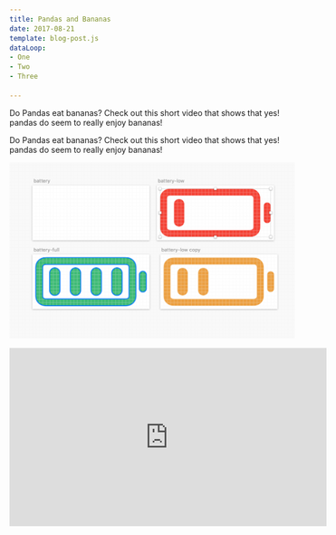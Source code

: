 ```yaml
---
title: Pandas and Bananas
date: 2017-08-21
template: blog-post.js
dataLoop:
- One
- Two
- Three

---
```

Do Pandas eat bananas? Check out this short video that shows that yes! pandas do
seem to really enjoy bananas!

Do Pandas eat bananas? Check out this short video that shows that yes! pandas do seem to really enjoy bananas!

![](src/images/ine.png)

<iframe width="560" height="315" src="https://www.youtube.com/embed/4SZl1r2O_bY" frameborder="0" allowfullscreen></iframe>